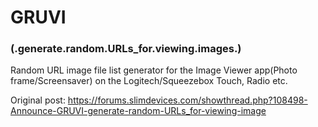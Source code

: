 # GRUVI 
### (.generate.random.URLs_for.viewing.images.)
Random URL image file list generator for the Image Viewer app(Photo frame/Screensaver) on the Logitech/Squeezebox Touch, Radio etc.


Original post: https://forums.slimdevices.com/showthread.php?108498-Announce-GRUVI-generate-random-URLs_for-viewing-image
